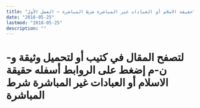 ```yaml
---
title: "حقيقة الاسلام أو العبادات غير المباشرة شرط المباشرة – الفصل الأول"
date: "2018-05-25"
lastmod: "2018-05-25"
description: ""
---
```

# **لتصفح المقال في كتيب أو لتحميل وثيقة و-ن-م إضغط على الروابط أسفله** **حقيقة الاسلام أو العبادات غير المباشرة شرط المباشرة**

###
